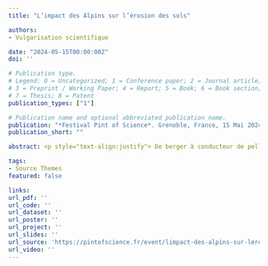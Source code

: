 ```yaml
---
title: "L’impact des Alpins sur l’érosion des sols"

authors:
- Vulgarisation scientifique

date: "2024-05-15T00:00:00Z"
doi: ''

# Publication type.
# Legend: 0 = Uncategorized; 1 = Conference paper; 2 = Journal article;
# 3 = Preprint / Working Paper; 4 = Report; 5 = Book; 6 = Book section;
# 7 = Thesis; 8 = Patent
publication_types: ["1"]

# Publication name and optional abbreviated publication name.
publication: "*Festival Pint of Science*. Grenoble, France, 15 Mai 2024"
publication_short: ""

abstract: <p style="text-align:justify"> De berger à conducteur de pelle mécanique, les Alpins ont transformé et adapté leur environnement à leur besoin depuis des milliers d'années, favorisant l’érosion des sols. L’histoire de l’érosion des sols alpins nous conte l’une des principales menaces pour l’environnement et pour nos sociétés mais est également un bel exemple de résilience de l'Homme face à ses propres ambitions. <p>

tags:
- Source Themes
featured: false

links:
url_pdf: ''
url_code: ''
url_dataset: ''
url_poster: ''
url_project: ''
url_slides: ''
url_source: 'https://pintofscience.fr/event/limpact-des-alpins-sur-lerosion-des-sols'
url_video: ''
---
```

